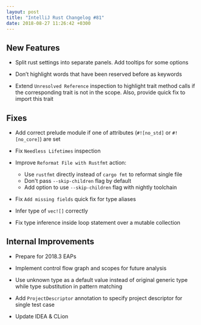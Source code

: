 ```yaml
---
layout: post
title: "IntelliJ Rust Changelog #81"
date: 2018-08-27 11:26:42 +0300
---
```



## New Features

* Split rust settings into separate panels. Add tooltips for some options

* Don’t highlight words that have been reserved before as keywords

* Extend `Unresolved Reference` inspection to highlight trait method calls if the corresponding trait is not in the scope. 
Also, provide quick fix to import this trait

## Fixes

* Add correct prelude module if one of attributes (`#![no_std]` or `#![no_core]`) are set

* Fix `Needless Lifetimes` inspection

* Improve `Reformat File with Rustfmt` action:
  * Use `rustfmt` directly instead of `cargo fmt` to reformat single file
  * Don't pass `--skip-children` flag by default
  * Add option to use `--skip-children` flag with nightly toolchain

* Fix `Add missing fields` quick fix for type aliases

* Infer type of `vec![]` correctly
 
* Fix type inference inside loop statement over a mutable collection

## Internal Improvements

* Prepare for 2018.3 EAPs

* Implement control flow graph and scopes for future analysis 

* Use unknown type as a default value instead of original generic type while type substitution in pattern matching

* Add `ProjectDescriptor` annotation to specify project descriptor for single test case

* Update IDEA & CLion



